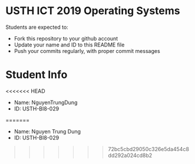 USTH ICT 2019 Operating Systems
=====================================

Students are expected to:

* Fork this repository to your github account
* Update your name and ID to this README file
* Push your commits regularly, with proper commit messages

Student Info
=======================

<<<<<<< HEAD
* Name: NguyenTrungDung 
* ID: USTH-BI8-029

=======
* Name: Nguyen Trung Dung
* ID: USTH-BI8-029
>>>>>>> 72bc5cbd29050c326e5da454c8dd292a024cd8b2


